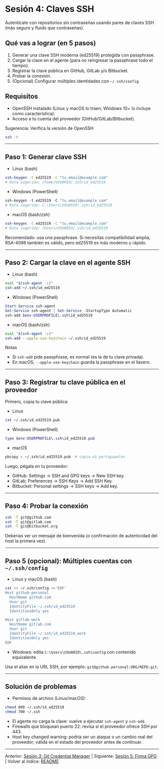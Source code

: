 # Sesión 4: Claves SSH

Autentícate con repositorios sin contraseñas usando pares de claves SSH (más seguro y fluido que contraseñas).

## Qué vas a lograr (en 5 pasos)

1. Generar una clave SSH moderna (ed25519) protegida con passphrase.
2. Cargar la clave en el agente (para no reingresar la passphrase todo el tiempo).
3. Registrar la clave pública en GitHub, GitLab y/o Bitbucket.
4. Probar la conexión.
5. (Opcional) Configurar múltiples identidades con `~/.ssh/config`.

## Requisitos

- OpenSSH instalado (Linux y macOS lo traen; Windows 10+ lo incluye como característica).
- Acceso a tu cuenta del proveedor (GitHub/GitLab/Bitbucket).

Sugerencia: Verifica la versión de OpenSSH

```bash
ssh -V
```

---

## Paso 1: Generar clave SSH

- Linux (bash)

```bash
ssh-keygen -t ed25519 -C "tu.email@example.com"
# Ruta sugerida: /home/USUARIO/.ssh/id_ed25519
```

- Windows (PowerShell)

```powershell
ssh-keygen -t ed25519 -C "tu.email@example.com"
# Ruta sugerida: C:\Users\USUARIO\.ssh\id_ed25519
```

- macOS (bash/zsh)

```bash
ssh-keygen -t ed25519 -C "tu.email@example.com"
# Ruta sugerida: /Users/USUARIO/.ssh/id_ed25519
```

Recomendado: usa una passphrase. Si necesitas compatibilidad amplia, RSA-4096 también es válido, pero ed25519 es más moderno y rápido.

---

## Paso 2: Cargar la clave en el agente SSH

- Linux (bash)

```bash
eval "$(ssh-agent -s)"
ssh-add ~/.ssh/id_ed25519
```

- Windows (PowerShell)

```powershell
Start-Service ssh-agent
Get-Service ssh-agent | Set-Service -StartupType Automatic
ssh-add $env:USERPROFILE\.ssh\id_ed25519
```

- macOS (bash/zsh)

```bash
eval "$(ssh-agent -s)"
ssh-add --apple-use-keychain ~/.ssh/id_ed25519
```

Notas

- Si `ssh-add` pide passphrase, es normal (es la de tu clave privada).
- En macOS, `--apple-use-keychain` guarda la passphrase en el llavero.

---

## Paso 3: Registrar tu clave pública en el proveedor

Primero, copia tu clave pública:

- Linux

```bash
cat ~/.ssh/id_ed25519.pub
```

- Windows (PowerShell)

```powershell
type $env:USERPROFILE\.ssh\id_ed25519.pub
```

- macOS

```bash
pbcopy < ~/.ssh/id_ed25519.pub  # copia al portapapeles
```

Luego, pégala en tu proveedor:

- GitHub: Settings → SSH and GPG keys → New SSH key.
- GitLab: Preferences → SSH Keys → Add SSH Key.
- Bitbucket: Personal settings → SSH keys → Add key.

---

## Paso 4: Probar la conexión

```bash
ssh -T git@github.com
ssh -T git@gitlab.com
ssh -T git@bitbucket.org
```

Deberías ver un mensaje de bienvenida (o confirmación de autenticidad del host la primera vez).

---

## Paso 5 (opcional): Múltiples cuentas con `~/.ssh/config`

- Linux y macOS (bash)

```bash
cat >> ~/.ssh/config <<'EOF'
Host github-personal
  HostName github.com
  User git
  IdentityFile ~/.ssh/id_ed25519
  IdentitiesOnly yes

Host gitlab-work
  HostName gitlab.com
  User git
  IdentityFile ~/.ssh/id_ed25519_work
  IdentitiesOnly yes
EOF
```

- Windows: edita `C:\Users\USUARIO\.ssh\config` con contenido equivalente.

Usa el alias en la URL SSH, por ejemplo: `git@github-personal:ORG/REPO.git`.

---

## Solución de problemas

- Permisos de archivo (Linux/macOS):

```bash
chmod 600 ~/.ssh/id_ed25519
chmod 700 ~/.ssh
```

- El agente no carga la clave: vuelve a ejecutar `ssh-agent` y `ssh-add`.
- Firewalls que bloquean puerto 22: revisa si el proveedor ofrece SSH por 443.
- Host key changed warning: podría ser un ataque o un cambio real del proveedor; valida en el estado del proveedor antes de continuar.

---

Anterior: [Sesión 3: Git Credential Manager](./03-git-credential-manager.md) | Siguiente: [Sesión 5: Firma GPG](./05-firma-gpg.md) | Volver al índice: [README](/README.md)
